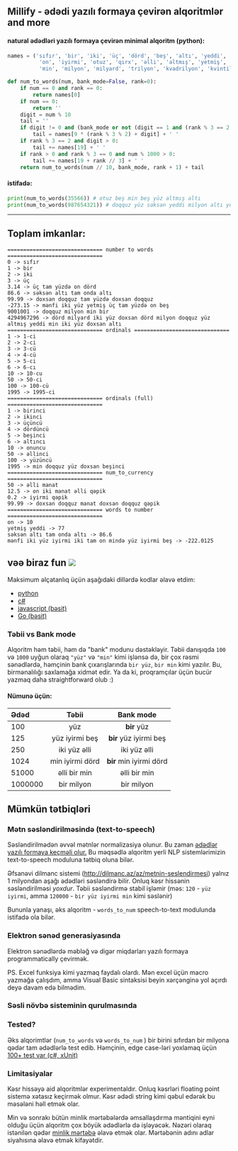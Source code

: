 ## Millify - ədədi yazılı formaya çevirən alqoritmlər and more

#### natural ədədləri yazılı formaya çevirən minimal alqoritm (python):
```python
names = ('sıfır', 'bir', 'iki', 'üç', 'dörd', 'beş', 'altı', 'yeddi', 'səkkiz', 'doqquz',
          'on', 'iyirmi', 'otuz', 'qırx', 'əlli', 'altmış', 'yetmiş', 'səksən', 'doxsan', 'yüz',
          'min', 'milyon', 'milyard', 'trilyon', 'kvadrilyon', 'kvintilyon', )

def num_to_words(num, bank_mode=False, rank=0):
    if num == 0 and rank == 0:
        return names[0]
    if num == 0:
        return ''
    digit = num % 10
    tail = ''
    if digit != 0 and (bank_mode or not (digit == 1 and (rank % 3 == 2 or rank == 3 and num % 1000 < 10))):
        tail = names[9 * (rank % 3 % 2) + digit] + ' '
    if rank % 3 == 2 and digit > 0:
        tail += names[19] + ' '
    if rank > 0 and rank % 3 == 0 and num % 1000 > 0:
        tail += names[19 + rank // 3] + ' '
    return num_to_words(num // 10, bank_mode, rank + 1) + tail
```

#### istifadə:
```python
print(num_to_words(35566)) # otuz beş min beş yüz altmış altı 
print(num_to_words(987654321)) # doqquz yüz səksən yeddi milyon altı yüz əlli dörd min üç yüz iyirmi bir 

```

---


## Toplam imkanlar:

```
============================== number to words ==============================
0 -> sıfır
1 -> bir
2 -> iki
3 -> üç
3.14 -> üç tam yüzdə on dörd
86.6 -> səksən altı tam onda altı
99.99 -> doxsan doqquz tam yüzdə doxsan doqquz
-273.15 -> mənfi iki yüz yetmiş üç tam yüzdə on beş
9001001 -> doqquz milyon min bir
4294967296 -> dörd milyard iki yüz doxsan dörd milyon doqquz yüz altmış yeddi min iki yüz doxsan altı
============================== ordinals ==============================
1 -> 1-ci
2 -> 2-ci
3 -> 3-cü
4 -> 4-cü
5 -> 5-ci
6 -> 6-cı
10 -> 10-cu
50 -> 50-ci
100 -> 100-cü
1995 -> 1995-ci
============================== ordinals (full) ==============================
1 -> birinci
2 -> ikinci
3 -> üçüncü
4 -> dördüncü
5 -> beşinci
6 -> altıncı
10 -> onuncu
50 -> əllinci
100 -> yüzüncü
1995 -> min doqquz yüz doxsan beşinci
============================== num_to_currency ==============================
50 -> əlli manat
12.5 -> on iki manat əlli qəpik
0.2 -> iyirmi qəpik
99.99 -> doxsan doqquz manat doxsan doqquz qəpik
============================== words to number ==============================
on -> 10
yetmiş yeddi -> 77
səksən altı tam onda altı -> 86.6
mənfi iki yüz iyirmi iki tam on mində yüz iyirmi beş -> -222.0125
```

vəə biraz fun 
<img src="img/plain_math.gif">
---
Maksimum əlçatanlıq üçün aşağıdaki dillərdə kodlar əlavə etdim:
- [python](/src/python/milli.py)
- [c#](/src/csharp/Millify/Milli.cs)
- [javascript (bəsit)](src/js/milli.js)
- [Go (bəsit)](/src/go/milli.go)


### Təbii vs Bank mode
Alqoritm həm təbii, həm də "bank" modunu dəstəkləyir.
 Təbii danışıqda `100` və `1000` uyğun olaraq `"yüz"` və `"min"` kimi işlənsə də, bir çox rəsmi sənədlərdə, həmçinin bank çıxarışlarında `bir yüz`, `bir min` kimi yazılır. Bu, birmənalılığı saxlamağa xidmət edir. Ya da ki, proqramçılar üçün bucür yazmaq daha straightforward olub :)
#### Nümunə üçün:

Ədəd|Təbii|Bank mode
:---|:---:|:---:
100  | yüz                 | **bir** yüz 
125  | yüz iyirmi beş      | **bir** yüz iyirmi beş
250  | iki yüz əlli        | iki yüz əlli 
1024 | min iyirmi dörd     | **bir** min iyirmi dörd
51000|əlli bir min         | əlli bir min
1000000| bir milyon        | bir milyon


## Mümkün tətbiqləri
### Mətn səsləndirilməsində (text-to-speech)
Səsləndirilmədən əvvəl mətnlər normalizasiya olunur. Bu zaman [ədədlər yazılı formaya keçməli olur.](https://en.wikipedia.org/wiki/Speech_synthesis#Text_normalization_challenges)
Bu məqsədlə alqoritm yerli NLP sistemlərimizin text-to-speech moduluna tətbiq oluna bilər.

Əfsanəvi dilmanc sistemi (http://dilmanc.az/az/metnin-seslendirmesi) yalnız 1 milyondan aşağı ədədləri səsləndirə bilir. Onluq kəsr hissənin səsləndirilməsi *yoxdur*. Təbii səsləndirmə stabil işləmir (məs: `120` - `yüz iyirmi`, amma `120000` - `bir yüz iyirmi min` kimi səslənir)

Bununla yanaşı, əks alqoritm - `words_to_num` speech-to-text modulunda istifadə ola bilər.

### Elektron sənəd generasiyasında
Elektron sənədlərdə məbləğ və digər miqdarları yazılı formaya programmatically çevirmək.

PS. Excel funksiya kimi yazmaq faydalı olardı. Mən excel üçün macro yazmağa çalışdım, amma Visual Basic sintaksisi beyin xərçənginə yol açırdı deyə davam edə bilmədim.

### Səsli növbə sisteminin qurulmasında

### Tested?
Əks alqorimtlər (`num_to_words` və `words_to_num` ) bir birini sıfırdan bir milyona qədər tam ədədlərlə test edib. Həmçinin, edge case-ləri yoxlamaq üçün [100+ test var (c#, xUnit)](/src/csharp/Millify.Tests/TestSpell.cs)

### Limitasiyalar
Kəsr hissəyə aid alqoritmlər experimentaldır. Onluq kəsrləri floating point sistemə xətasız keçirmək olmur. Kəsr ədədi string kimi qəbul edərək bu məsələni həll etmək olar.

Min və sonrakı bütün minlik mərtəbələrdə əmsallaşdırma məntiqini eyni olduğu üçün alqoritm çox böyük ədədlərlə də işləyəcək. Nəzəri olaraq istənilən qədər [minlik mərtəbə](https://tr.wikipedia.org/wiki/Büyük_sayıların_adları) əlavə etmək olar. Mərtəbənin adını adlar siyahısına əlavə etmək kifayətdir. 
